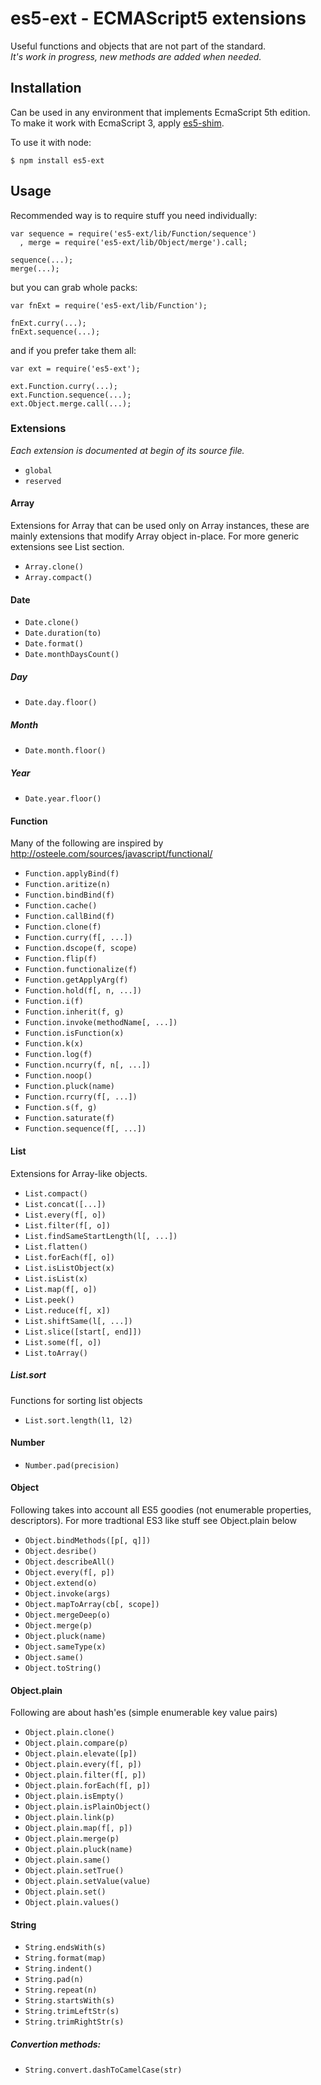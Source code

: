 # es5-ext - ECMAScript5 extensions

Useful functions and objects that are not part of the standard.  
_It's work in progress, new methods are added when needed._

## Installation

Can be used in any environment that implements EcmaScript 5th edition.  
To make it work with EcmaScript 3, apply [es5-shim](https://github.com/kriskowal/es5-shim).

To use it with node:

	$ npm install es5-ext

## Usage

Recommended way is to require stuff you need individually:

	var sequence = require('es5-ext/lib/Function/sequence')
	  , merge = require('es5-ext/lib/Object/merge').call;

	sequence(...);
	merge(...);

but you can grab whole packs:

	var fnExt = require('es5-ext/lib/Function');

	fnExt.curry(...);
	fnExt.sequence(...);

and if you prefer take them all:

	var ext = require('es5-ext');

	ext.Function.curry(...);
	ext.Function.sequence(...);
	ext.Object.merge.call(...);

### Extensions

_Each extension is documented at begin of its source file._

* `global`
* `reserved`

#### Array

Extensions for Array that can be used only on Array instances, these are mainly extensions that modify Array object in-place. For more generic extensions see List section.

* `Array.clone()`
* `Array.compact()`

#### Date

* `Date.clone()`
* `Date.duration(to)`
* `Date.format()`
* `Date.monthDaysCount()`

##### Day

* `Date.day.floor()`

##### Month

* `Date.month.floor()`

##### Year

* `Date.year.floor()`

#### Function

Many of the following are inspired by
http://osteele.com/sources/javascript/functional/

* `Function.applyBind(f)`
* `Function.aritize(n)`
* `Function.bindBind(f)`
* `Function.cache()`
* `Function.callBind(f)`
* `Function.clone(f)`
* `Function.curry(f[, ...])`
* `Function.dscope(f, scope)`
* `Function.flip(f)`
* `Function.functionalize(f)`
* `Function.getApplyArg(f)`
* `Function.hold(f[, n, ...])`
* `Function.i(f)`
* `Function.inherit(f, g)`
* `Function.invoke(methodName[, ...])`
* `Function.isFunction(x)`
* `Function.k(x)`
* `Function.log(f)`
* `Function.ncurry(f, n[, ...])`
* `Function.noop()`
* `Function.pluck(name)`
* `Function.rcurry(f[, ...])`
* `Function.s(f, g)`
* `Function.saturate(f)`
* `Function.sequence(f[, ...])`

#### List

Extensions for Array-like objects.

* `List.compact()`
* `List.concat([...])`
* `List.every(f[, o])`
* `List.filter(f[, o])`
* `List.findSameStartLength(l[, ...])`
* `List.flatten()`
* `List.forEach(f[, o])`
* `List.isListObject(x)`
* `List.isList(x)`
* `List.map(f[, o])`
* `List.peek()`
* `List.reduce(f[, x])`
* `List.shiftSame(l[, ...])`
* `List.slice([start[, end]])`
* `List.some(f[, o])`
* `List.toArray()`

##### List.sort

Functions for sorting list objects

* `List.sort.length(l1, l2)`

#### Number

* `Number.pad(precision)`

#### Object

Following takes into account all ES5 goodies (not enumerable properties, descriptors). For more tradtional ES3 like stuff see Object.plain below

* `Object.bindMethods([p[, q]])`
* `Object.desribe()`
* `Object.describeAll()`
* `Object.every(f[, p])`
* `Object.extend(o)`
* `Object.invoke(args)`
* `Object.mapToArray(cb[, scope])`
* `Object.mergeDeep(o)`
* `Object.merge(p)`
* `Object.pluck(name)`
* `Object.sameType(x)`
* `Object.same()`
* `Object.toString()`

#### Object.plain

Following are about hash'es (simple enumerable key value pairs)

* `Object.plain.clone()`
* `Object.plain.compare(p)`
* `Object.plain.elevate([p])`
* `Object.plain.every(f[, p])`
* `Object.plain.filter(f[, p])`
* `Object.plain.forEach(f[, p])`
* `Object.plain.isEmpty()`
* `Object.plain.isPlainObject()`
* `Object.plain.link(p)`
* `Object.plain.map(f[, p])`
* `Object.plain.merge(p)`
* `Object.plain.pluck(name)`
* `Object.plain.same()`
* `Object.plain.setTrue()`
* `Object.plain.setValue(value)`
* `Object.plain.set()`
* `Object.plain.values()`

#### String

* `String.endsWith(s)`
* `String.format(map)`
* `String.indent()`
* `String.pad(n)`
* `String.repeat(n)`
* `String.startsWith(s)`
* `String.trimLeftStr(s)`
* `String.trimRightStr(s)`

##### Convertion methods:

* `String.convert.dashToCamelCase(str)`

<!-- ## Tests -->

<!-- Before running tests make sure you have node and npm installed and you've run -->
<!-- _make install_ first. -->

<!-- 	$ make test -->

<!-- Tests with coverage report: -->

<!-- 	$ make test-cov -->
